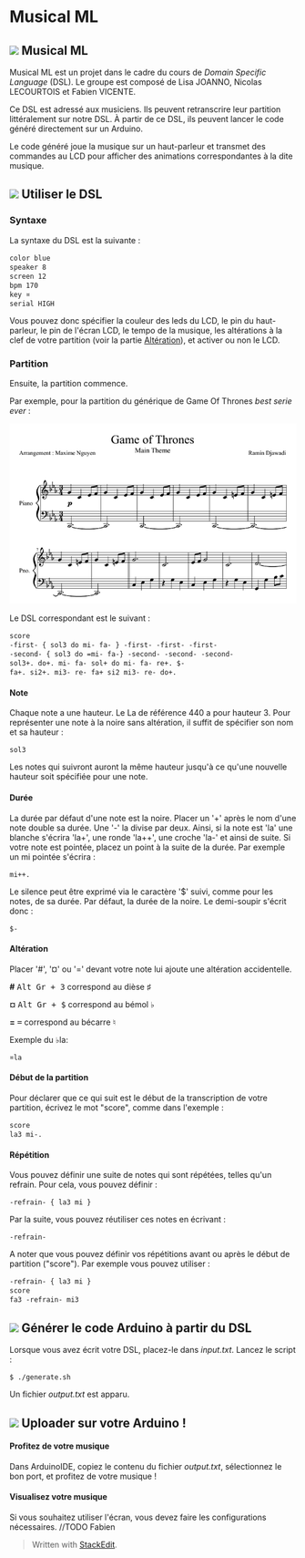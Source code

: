 Musical ML
===================

## <img src="https://cdn0.iconfinder.com/data/icons/octicons/1024/book-48.png"/>  Musical ML

Musical ML est un projet dans le cadre du cours de *Domain Specific Language* (DSL). Le groupe est composé de Lisa JOANNO, Nicolas LECOURTOIS et Fabien VICENTE.

Ce DSL est adressé aux musiciens. Ils peuvent retranscrire leur partition littéralement sur notre DSL. À partir de ce DSL, ils peuvent lancer le code généré directement sur un Arduino.

Le code généré joue la musique sur un haut-parleur et transmet des commandes au LCD pour afficher des animations correspondantes à la dite musique.

## <img src="https://cdn2.iconfinder.com/data/icons/flat-ui-icons-24-px/24/new-24-48.png"/> Utiliser le DSL

### Syntaxe
La syntaxe du DSL est la suivante : 

    color blue
    speaker 8
    screen 12
    bpm 170
    key ¤
    serial HIGH

Vous pouvez donc spécifier la couleur des leds du LCD, le pin du haut-parleur, le pin de l'écran LCD, le tempo de la musique, les altérations à la clef de votre partition (voir la partie  [<i class="icon-upload"></i> Altération](#altération)), et activer ou non le LCD.

### Partition

Ensuite, la partition commence. 

Par exemple, pour la partition du générique de Game Of Thrones *best serie ever* : 

<img src="img/got.png">

Le DSL correspondant est le suivant : 

    score
    -first- { sol3 do mi- fa- } -first- -first- -first-
    -second- { sol3 do =mi- fa-} -second- -second- -second-
    sol3+. do+. mi- fa- sol+ do mi- fa- re+. $-
    fa+. si2+. mi3- re- fa+ si2 mi3- re- do+.

####  Note

Chaque note a une hauteur. Le La de référence 440 a pour hauteur 3. Pour représenter une note à la noire sans altération, il suffit de spécifier son nom et sa hauteur : 

    sol3

Les notes qui suivront auront la même hauteur jusqu'à ce qu'une nouvelle hauteur soit spécifiée pour une note. 

####  Durée

La durée par défaut d'une note est la noire. Placer un '+' après le nom d'une note double sa durée. Une '-' la divise par deux. Ainsi, si la note est 'la' une blanche s'écrira 'la+', une ronde 'la++', une croche 'la-' et ainsi de suite.
Si votre note est pointée, placez un point à la suite de la durée. Par exemple un mi pointée s'écrira :

    mi++.

Le silence peut être exprimé via le caractère '$' suivi, comme pour les notes, de sa durée. Par défaut, la durée de la noire. Le demi-soupir s'écrit donc : 

    $-

####  Altération 
Placer '#', '¤' ou '=' devant votre note lui ajoute une altération accidentelle. 

**\#** <kbd>Alt Gr + 3</kbd> correspond au dièse ♯

**¤** <kbd>Alt Gr + $</kbd> correspond au bémol ♭

**=** <kbd>=</kbd> correspond au bécarre ♮

Exemple du ♭la:

    ¤la

####  Début de la partition

Pour déclarer que ce qui suit est le début de la transcription de votre partition, écrivez le mot "score", comme dans l'exemple : 

    score
    la3 mi-.

####  Répétition

Vous pouvez définir une suite de notes qui sont répétées, telles qu'un refrain. Pour cela, vous pouvez définir : 

    -refrain- { la3 mi }

Par la suite, vous pouvez réutiliser ces notes en écrivant :

    -refrain-

A noter que vous pouvez définir vos répétitions avant ou après le début de partition ("score"). Par exemple vous pouvez utiliser :

    -refrain- { la3 mi }
    score
    fa3 -refrain- mi3

## <img src="https://cdn0.iconfinder.com/data/icons/octicons/1024/git-compare-48.png"/> Générer le code Arduino à partir du DSL


Lorsque vous avez écrit votre DSL, placez-le dans *input.txt*. Lancez le script :

    $ ./generate.sh 

Un fichier *output.txt* est apparu. 

## <img src="https://cdn0.iconfinder.com/data/icons/octicons/1024/link-external-48.png"/> Uploader sur votre Arduino !

#### Profitez de votre musique

Dans ArduinoIDE, copiez le contenu du fichier *output.txt*, sélectionnez le bon port, et profitez de votre musique !

#### Visualisez votre musique

Si vous souhaitez utiliser l'écran, vous devez faire les configurations nécessaires. //TODO Fabien

> Written with [StackEdit](https://stackedit.io/).

